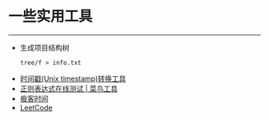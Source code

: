 # 一些实用工具
---
- 生成项目结构树
  ```
  tree/f > info.txt
  ```
- [时间戳(Unix timestamp)转换工具](https://tool.lu/timestamp/)
- [正则表达式在线测试 | 菜鸟工具](https://c.runoob.com/front-end/854)
- [极客时间](https://time.geekbang.org/)
- [LeetCode](https://leetcode-cn.com/)

